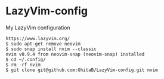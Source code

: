 # LazyVim-config
My LazyVim configuration

```
https://www.lazyvim.org/
$ sudo apt-get remove neovim
$ sudo snap install nvim --classic
nvim v0.9.4 from neovim-snap (neovim-snap) installed
$ cd ~/.config/
$ rm -rf nvim 
$ git clone git@github.com:GhitaB/LazyVim-config.git nvim
```
